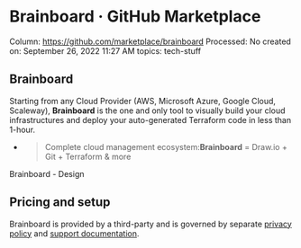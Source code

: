 # Brainboard · GitHub Marketplace

Column: https://github.com/marketplace/brainboard
Processed: No
created on: September 26, 2022 11:27 AM
topics: tech-stuff

## Brainboard

Starting from any Cloud Provider (AWS, Microsoft Azure, Google Cloud, Scaleway), **Brainboard** is the one and only tool to visually build your cloud infrastructures and deploy your auto-generated Terraform code in less than 1-hour.

- > Complete cloud management ecosystem:**Brainboard** = Draw.io + Git + Terraform & more

[](Brainboard%20%C2%B7%20GitHub%20Marketplace%20071bb212cc194e998fbaac54d0da139f/51c785a6-b311-4aa7-978a-6daae53c3bad)

Brainboard - Design

## Pricing and setup

Brainboard is provided by a third-party and is governed by separate [privacy policy](https://www.brainboard.co/privacy-policy) and [support documentation](https://app.brainboard.co/).